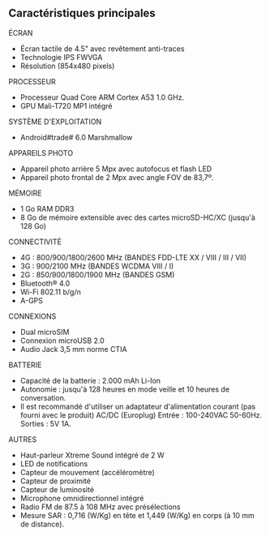 ## Caractéristiques principales

ÉCRAN

* Écran tactile de 4.5" avec revêtement anti-traces 
* Technologie IPS FWVGA
* Résolution \(854x480 pixels\)

PROCESSEUR

* Processeur Quad Core ARM Cortex A53 1.0 GHz.
* GPU Mali-T720 MP1 intégré

SYSTÈME D'EXPLOITATION

* Android\#trade\# 6.0 Marshmallow

APPAREILS PHOTO

* Appareil photo arrière 5 Mpx avec autofocus et flash LED
* Appareil photo frontal de 2 Mpx avec angle FOV de 83,7º.

MÉMOIRE

* 1 Go RAM DDR3
* 8 Go de mémoire extensible avec des cartes microSD-HC\/XC \(jusqu'à 128 Go\)

CONNECTIVITÉ

* 4G : 800\/900\/1800\/2600 MHz \(BANDES FDD-LTE XX \/ VIII \/ III \/ VII\)
* 3G : 900\/2100 MHz \(BANDES WCDMA VIII \/ I\)
* 2G : 850\/900\/1800\/1900 MHz \(BANDES GSM\)
* Bluetooth® 4.0
* Wi-Fi 802.11 b\/g\/n
* A-GPS

CONNEXIONS

* Dual microSIM
* Connexion microUSB 2.0
* Audio Jack 3,5 mm norme CTIA

BATTERIE

* Capacité de la batterie : 2.000 mAh Li-Ion
* Autonomie : jusqu'à 128 heures en mode veille et 10 heures de conversation.
* Il est recommandé d'utiliser un adaptateur d'alimentation courant \(pas fourni avec le produit\) AC\/DC \(Europlug\) Entrée : 100-240VAC 50-60Hz. Sorties : 5V 1A.

AUTRES

* Haut-parleur Xtreme Sound intégré de 2 W
* LED de notifications
* Capteur de mouvement \(accéléromètre\)
* Capteur de proximité
* Capteur de luminosité
* Microphone omnidirectionnel intégré
* Radio FM de 87.5 à 108 MHz avec présélections
* Mesure SAR : 0,716 \(W\/Kg\) en tête et 1,449 \(W\/Kg\) en corps \(à 10 mm de distance\).

